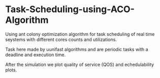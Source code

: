 # Task-Scheduling-using-ACO-Algorithm
Using ant colony optimization algorithm for task scheduling of real time seystems with different cores counts and utilizations.

Task here made by uunifast algorithms and are periodic tasks with a deadline and execution time.

After the simulation we plot quality of service (QOS) and echedulability plots.

